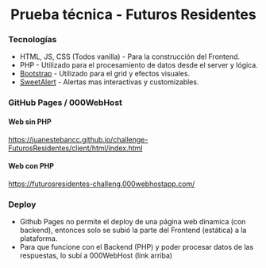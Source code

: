 <h1 align="center">Prueba técnica - Futuros Residentes</h1>

### Tecnologías

- HTML, JS, CSS (Todos vanilla) - Para la construcción del Frontend.
- PHP - Utilizado para el procesamiento de datos desde el server y lógica.
- [Bootstrap] - Utilizado para el grid y efectos visuales.
- [SweetAlert] - Alertas mas interactivas y customizables.

### GitHub Pages / 000WebHost

#### Web sin PHP
https://juanestebancc.github.io/challenge-FuturosResidentes/client/html/index.html

#### Web con PHP
https://futurosresidentes-challeng.000webhostapp.com/

### Deploy

- Github Pages no permite el deploy de una página web dinamica (con backend), entonces solo se subió la parte del Frontend (estática) a la plataforma.
- Para que funcione con el Backend (PHP) y poder procesar datos de las respuestas, lo subí a 000WebHost (link arriba)

[bootstrap]: https://getbootstrap.com/
[SweetAlert]: https://sweetalert.js.org/
